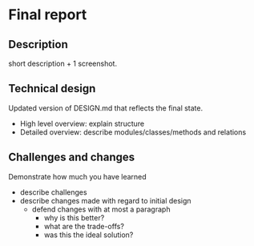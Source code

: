 # Final report

## Description
short description + 1 screenshot.

## Technical design
Updated version of DESIGN.md that reflects the final state.
+ High level overview: explain structure
+ Detailed overview: describe modules/classes/methods and relations

## Challenges and changes
Demonstrate how much you have learned
+ describe challenges
+ describe changes made with regard to initial design
    * defend changes with at most a paragraph
        - why is this better?
        - what are the trade-offs?
        - was this the ideal solution?

